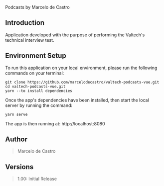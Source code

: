 Podcasts by Marcelo de Castro

## Introduction

Application developed with the purpose of performing the Valtech's technical interview test.

## Environment Setup

To run this application on your local environment, please run the following commands on your terminal:

```
git clone https://github.com/marcelodecastro/valtech-podcasts-vue.git
cd valtech-podcasts-vue.git
yarn --to install dependencies
```

Once the app's dependencies have been installed, then start the local server by running the command:

```
yarn serve
```

The app is then running at: http://localhost:8080

## Author

> Marcelo de Castro

## Versions

> 1.00: Initial Release
